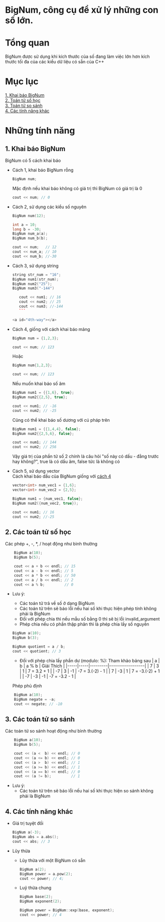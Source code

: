 # BigNum, công cụ để xử lý những con số lớn.

# Tổng quan

BigNum được sử dụng khi kích thước của số đang làm việc lớn hơn kích thước tối đa của các kiểu dữ liệu có sẵn của C++

# Mục lục

[1. Khai báo BigNum](#1-khai-báo-bignum)  
[2. Toán tử số học](#2-các-toán-tử-số-học)  
[3. Toán tử so sánh](#3-các-toán-tử-so-sánh)  
[4. Các tính năng khác](#4-các-tính-năng-khác)

# Những tính năng

## 1. Khai báo BigNum

BigNum có 5 cách khai báo

- Cách 1, khai báo BigNum rỗng
  ```c++
  BigNum num;
  ```
  Mặc định nếu khai báo không có giá trị thì BigNum có giá trị là 0
  ```c++
  cout << num; // 0
  ```
- Cách 2, sử dụng các kiểu số nguyên

  ```c++
  BigNum num(12);

  int a = 10;
  long b = -30;
  BigNum num_a(a);
  BigNum num_b(b);

  cout << num;   // 12
  cout << num_a; // 10
  cout << num_b; //-30

  ```

- Cách 3, sử dụng string  
   ```c++
  string str_num = "16";
  BigNum num1(str_num);
  BigNum num2("25");
  BigNum num3("-144")

      cout << num1; // 16
      cout << num2; // 25
      cout << num3; //-144
      ```

  <a id="4th-way"></a>

- Cách 4, giống với cách khai báo mảng

  ```c++
  BigNum num = {1,2,3};

  cout << num; // 123
  ```

  Hoặc

  ```c++
  BigNum num{1,2,3};

  cout << num; // 123
  ```

  Nếu muốn khai báo số âm

  ```c++
  BigNum num1 = {{1,6}, true};
  BigNum num2{{2,5}, true};

  cout << num1; // -16
  cout << num2; // -25
  ```

  Cũng có thể khai báo số dương với cú pháp trên

  ```c++
  BigNum num1 = {{1,4,4}, false};
  BigNum num2{{2,5,6}, false};

  cout << num1; // 144
  cout << num2; // 256
  ```

  Vậy giá trị của phần tử số 2 chính là câu hỏi "số này có dấu - đằng trước hay không?", true là có dấu âm, false tức là không có

- Cách 5, sử dụng vector  
   Cách khai báo dấu của BigNum giống với [cách 4](#4th-way)

  ```c++
  vector<int> num_vec1 = {1,6};
  vector<int> num_vec2 = {2,5};

  BigNum num1 = {num_vec1, false};
  BigNum num2({num_vec2, true});

  cout << num1; // 16
  cout << num2; //-25
  ```

## 2. Các toán tử số học

Các phép +, -, \*, / hoạt động như bình thường

```c++
    BigNum a(10);
    BigNum b(5);

    cout << a + b << endl; // 15
    cout << a - b << endl; // 5
    cout << a * b << endl; // 50
    cout << a / b << endl; // 2
    cout << a % b;         // 0
```

- Lưu ý: 
  + Các toán tử trả về số ở dạng BigNum
  + Các toán tử trên sẽ báo lỗi nếu hai số khi thực hiện phép tính không phải là BigNum
  + Đối với phép chia thì nếu mẫu số bằng 0 thì sẽ bị lỗi invalid_argument  
  + Phép chia nếu có phần thập phân thì là phép chia lấy số nguyên
  ```c++
  BigNum a(10);
  BigNum b(3);

  BigNum quotient = a / b;
  cout << quotient; // 3
  ```
  + Đối với phép chia lấy phần dư (modulo: %): Tham khảo bảng sau
      |  a  |  b  |  a % b  |    Giải Thích    |
      |-----|-----|---------|------------------|
      |  7  |  3  |    1    |    7 = 3.2 + 1   |
      | -7  |  3  |   -1    | -7 = 3.(-2) - 1  |
      |  7  | -3  |    1    | 7 = -3.(-2) + 1  |
      | -7  | -3  |   -1    | -7 = -3.2  - 1   |

  Phép phủ định

```c++
    BigNum a(10);
    BigNum negate = -a;
    cout << negate; // -10
```

## 3. Các toán tử so sánh

Các toán tử so sánh hoạt động như bình thường

```c++
    BigNum a(10);
    BigNum b(5);

    cout << (a <  b) << endl; // 0
    cout << (a <= b) << endl; // 0
    cout << (a >  b) << endl; // 1
    cout << (a >= b) << endl; // 1
    cout << (a == b) << endl; // 0
    cout << (a != b);         // 1
```

- Lưu ý:
  - Các toán tử trên sẽ báo lỗi nếu hai số khi thực hiện so sánh không phải là BigNum

## 4. Các tính năng khác

- Giá trị tuyệt đối
  ```c++
  BigNum a(-3);
  BigNum abs = a.abs();
  cout << abs; // 3
  ```
- Lũy thừa

  - Lũy thừa với một BigNum có sẵn
    ```c++
    BigNum a(2);
    BigNum power = a.pow(2);
    cout << power; // 4;
    ```
  - Luỹ thừa chung

    ```c++
    BigNum base(2);
    BigNum exponent(2);

    BigNum power = BigNum::exp(base, exponent);
    cout << power; // 4
    ```
